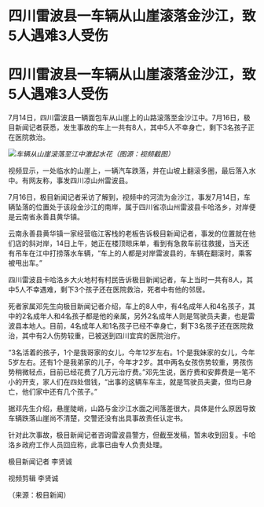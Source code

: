 # 四川雷波县一车辆从山崖滚落金沙江，致5人遇难3人受伤

# 四川雷波县一车辆从山崖滚落金沙江，致5人遇难3人受伤

7月14日，四川雷波县一辆面包车从山崖上的山路滚落至金沙江中。7月16日，极目新闻记者获悉，发生事故的车上一共有8人，其中5人不幸身亡，剩下3名孩子正在医院救治。

![](https://inews.gtimg.com/om_bt/OftjFf7LtAeg5NEMp0_gWdDA4UUaJyJPPBQo5dsqWx0ggAA/1000)_车辆从山崖滚落至江中激起水花（图源：视频截图）_

视频显示，一处临水的山崖上，一辆汽车跌落，并在山坡上翻滚多圈，最后落入水中。有网友称，事发四川凉山州雷波县。

7月16日，极目新闻记者采访了解到，视频中的河流为金沙江，事发7月14日，车辆坠落的位置处于该段金沙江的南岸，属于四川省凉山州雷波县卡哈洛乡，对岸便是云南省永善县黄华镇。

云南永善县黄华镇一家经营临江客栈的老板告诉极目新闻记者，事发的位置就在他们店的斜对岸，14日上午，她正在楼顶晾床单，看到有急救车前往救援，当天还有吊车在江中打捞落水车辆，“车上的人都是对岸雷波县的，车辆在翻滚时，乘客被甩出车。”

四川雷波县卡哈洛乡大火地村有村民告诉极目新闻记者，车上当时一共有8人，其中5人不幸遇难，剩下3个孩子还在医院救治，死者中有他的邻居。

死者家属邓先生向极目新闻记者介绍，车上的8人中，有4名成年人和4名孩子，其中的2名成年人和4名孩子都是他的亲属，另外2名成年人则是驾驶员夫妻，也是雷波县本地人。目前，4名成年人和1名孩子已经不幸身亡，剩下3名孩子还在医院救治，其中有2人伤势较重，已被送到四川宜宾的医院治疗。

“3名活着的孩子，1个是我哥家的女儿，今年12岁左右。1个是我妹家的女儿，今年5岁左右。还有1个是我弟家的儿子，今年才2岁。其中两名女孩伤势较重，男孩伤势稍微轻点，目前已经花费了几万元治疗费。”邓先生说，医疗费和安葬费是一笔不小的开支，家人们在四处借钱，“出事的这辆车车主，就是驾驶员夫妻，但均已身亡，他们家中还有几个孩子。”

据邓先生介绍，悬崖陡峭，山路与金沙江水面之间落差很大，具体是什么原因导致车辆跌落山崖尚不清楚，交警还没有出具事故责任认定书。

针对此次事故，极目新闻记者咨询雷波县警方，但截至发稿，暂未收到回复。卡哈洛乡政府工作人员回应称，此事已由专人负责处理。

极目新闻记者 李贤诚

视频剪辑 李贤诚

（来源：极目新闻）

